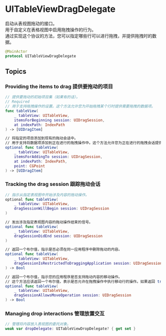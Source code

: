 # UITableViewDragDelegate

启动从表视图拖动的接口。  
用于自定义在表格视图中启用拖拽操作的行为。  
通过实现这个协议的方法，您可以指定哪些行可以进行拖拽，并提供拖拽时的数据。

```swift
@MainActor
protocol UITableViewDragDelegate
```

## Topics

### Providing the items to drag 提供要拖动的项目

```swift
// 提供要拖动的初始项目集（如果有的话）。
// Required
// 用于支持拖拽操作的设置。这个方法允许您为开始拖拽某个行时提供需要拖拽的数据项。
func tableView(
    _ tableView: UITableView,
    itemsForBeginning session: UIDragSession,
    at indexPath: IndexPath
) -> [UIDragItem]

// 将指定的项目添加到现有的拖动会话中。
// 用于支持将数据项添加到正在进行的拖拽操作中。这个方法允许您为正在进行的拖拽会话提供要添加的额外数据项。
optional func tableView(
    _ tableView: UITableView,
    itemsForAddingTo session: UIDragSession,
    at indexPath: IndexPath,
    point: CGPoint
) -> [UIDragItem]
```

### Tracking the drag session 跟踪拖动会话

```swift
// 指示从指定表视图中开始涉及内容的拖动操作。
optional func tableView(
    _ tableView: UITableView,
    dragSessionWillBegin session: UIDragSession
)

// 发出涉及指定表视图内容的拖动操作结束的信号。
optional func tableView(
    _ tableView: UITableView,
    dragSessionDidEnd session: UIDragSession
)

// 返回一个布尔值，指示是否必须在同一应用程序中删除拖动的内容。
optional func tableView(
    _ tableView: UITableView,
    dragSessionIsRestrictedToDraggingApplication session: UIDragSession
) -> Bool

// 返回一个布尔值，指示您的应用程序是否支持拖动内容的移动操作。
// 这个方法应该返回一个布尔值，表示是否允许在拖拽操作中执行移动行的操作。如果返回 true，则允许移动行；如果返回 false，则不允许移动行。
optional func tableView(
    _ tableView: UITableView,
    dragSessionAllowsMoveOperation session: UIDragSession
) -> Bool
```

### Managing drop interactions 管理放置交互

```swift
// 管理将内容放入表视图的委托对象。
weak var dropDelegate: UITableViewDropDelegate? { get set }
```